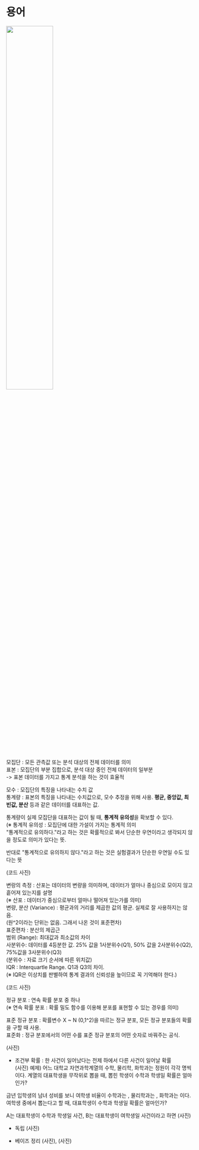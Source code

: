 # 용어
<img src="/캡처/1.png" width="50%" height="50%">  


모집단 : 모든 관측값 또는 분석 대상의 전체 데이터를 의미  
표본 : 모집단의 부분 집합으로, 분석 대상 중인 전체 데이터의 일부분  
-> 표본 데이터를 가지고 통계 분석을 하는 것이 효율적  

모수 : 모집단의 특징을 나타내는 수치 값  
통계량 : 표본의 특징을 나타내는 수치값으로, 모수 추정을 위해 사용. **평균, 중앙값, 최빈값, 분산** 등과 같은 데이터를 대표하는 값.

통계량이 실제 모집단을 대표하는 값이 될 때, **통계적 유의성**을 확보할 수 있다.  
(※ 통계적 유의성 : 모집단에 대한 가설이 가지는 통계적 의미  
  "통계적으로 유의하다."라고 하는 것은 확률적으로 봐서 단순한 우연이라고 생각되지 않을 정도로 의미가 있다는 뜻.

반대로 "통계적으로 유의하지 않다."라고 하는 것은 실험결과가 단순한 우연일 수도 있다는 뜻  

(코드 사진)  

변랑의 측정 : 산포는 데이터의 변량을 의미하며, 데이터가 얼마나 중심으로 모이지 않고 흩어져 있는지를 설명  
(※ 산포 : 데이터가 중심으로부터 얼마나 떨어져 있는가를 의미)  
변량, 분산 (Variance) : 평균과의 거리를 제곱한 값의 평균. 실제로 잘 사용하지는 않음.  
(원^2이라는 단위는 없음. 그래서 나온 것이 표준편차)  
표준편차 : 분산의 제곱근  
범위 (Range): 최대값과 최소값의 차이  
사분위수: 데이터를 4등분한 값. 25% 값을 1사분위수(Q1), 50% 값을 2사분위수(Q2), 75%값을 3사분위수(Q3)  
(분위수 : 자료 크기 순서에 따른 위치값)  
IQR : Interquartle Range. Q1과 Q3의 차이.  
(※ IQR은 이상치를 판별하여 통계 결과의 신뢰성을 높이므로 꼭 기억해야 한다.)  

(코드 사진) 

정규 분포 : 연속 확률 분포 중 하나  
(※ 연속 확률 분포 : 확률 밀도 함수를 이용해 분포를 표현할 수 있는 경우를 의미)  

표준 정규 분포 : 확률변수 X ~ N (0,1^2)을 따르는 정규 분포, 모든 정규 분포들의 확률을 구할 때 사용.  
표준화 : 정규 분포에서의 어떤 수를 표준 정규 분포의 어떤 숫자로 바꿔주는 공식.  

(사진)  

- 조건부 확률 : 한 사건이 일어났다는 전제 하에서 다른 사건이 일어날 확률  
(사진)
예제) 어느 대학교 자연과학계열의 수학, 물리학, 화학과는 정원이 각각 명씩이다. 계열의 대표학생을 무작위로 뽑을 때, 뽑힌 학생이 수학과 학생일 확률은 얼마인가?  

금년 입학생의 남녀 성비를 보니 여학생 비율이 수학과는 , 물리학과는 , 화학과는 이다. 여학생 중에서 뽑는다고 할 때, 대표학생이 수학과 학생일 확률은 얼마인가?  

A는 대표학생이 수학과 학생일 사건, B는 대표학생이 여학생일 사건이라고 하면
(사진)

- 독립 
(사진)

- 베이즈 정리
(사진), (사진)
